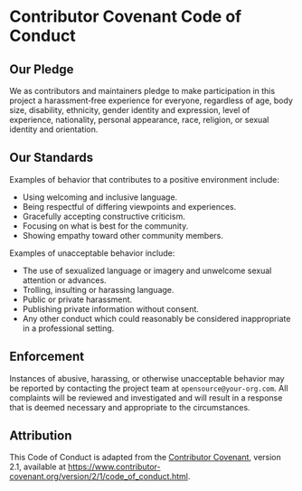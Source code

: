 # Contributor Covenant Code of Conduct

## Our Pledge

We as contributors and maintainers pledge to make participation in this project a harassment‑free experience for everyone, regardless of age, body size, disability, ethnicity, gender identity and expression, level of experience, nationality, personal appearance, race, religion, or sexual identity and orientation.

## Our Standards

Examples of behavior that contributes to a positive environment include:
- Using welcoming and inclusive language.
- Being respectful of differing viewpoints and experiences.
- Gracefully accepting constructive criticism.
- Focusing on what is best for the community.
- Showing empathy toward other community members.

Examples of unacceptable behavior include:
- The use of sexualized language or imagery and unwelcome sexual attention or advances.
- Trolling, insulting or harassing language.
- Public or private harassment.
- Publishing private information without consent.
- Any other conduct which could reasonably be considered inappropriate in a professional setting.

## Enforcement

Instances of abusive, harassing, or otherwise unacceptable behavior may be reported by contacting the project team at `opensource@your-org.com`. All complaints will be reviewed and investigated and will result in a response that is deemed necessary and appropriate to the circumstances.

## Attribution

This Code of Conduct is adapted from the [Contributor Covenant][homepage], version 2.1, available at https://www.contributor-covenant.org/version/2/1/code_of_conduct.html.

[homepage]: https://www.contributor-covenant.org